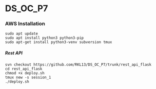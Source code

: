 # DS_OC_P7

### AWS Installation

```
sudo apt update
sudo apt install python3 python3-pip
sudo apt-get install python3-venv subversion tmux
```

##### Rest API

```
svn checkout https://github.com/RKL13/DS_OC_P7/trunk/rest_api_flask
cd rest_api_flask
chmod +x deploy.sh
tmux new -s session_1
./deploy.sh
```